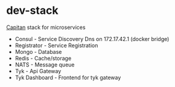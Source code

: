 # dev-stack
[Capitan](https://github.com/byrnedo/capitan) stack for microservices

- Consul - Service Discovery
    Dns on 172.17.42.1 (docker bridge)
- Registrator - Service Registration
- Mongo - Database
- Redis - Cache/storage
- NATS - Message queue
- Tyk - Api Gateway
- Tyk Dashboard - Frontend for tyk gateway
